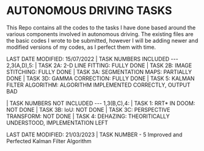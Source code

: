 # AUTONOMOUS DRIVING TASKS
This Repo contains all the codes to the tasks I have done based around the various components involved in autonomous driving. The existing files are the basic codes I wrote to be submitted, however I will be adding newer and modified versions of my codes, as I perfect them with time.

LAST DATE MODIFIED: 15/07/2022
| TASK NUMBERS INCLUDED --- 2,3(A,D),5:
 | TASK 2A: 2-D LINE FITTING: FULLY DONE
 | TASK 2B: IMAGE STITCHING: FULLY DONE
 | TASK 3A: SEGMENTATION MAPS: PARTIALLY DONE
 | TASK 3D: GAMMA CORRECTION: FULLY DONE
 | TASK 5: KALMAN FILTER ALGORITHM: ALGORITHM IMPLEMENTED CORRECTLY, OUTPUT BAD

| TASK NUMBERS NOT INCLUDED --- 1,3(B,C),4:
 | TASK 1: RRT* IN DOOM: NOT DONE
 | TASK 3B: IoU: NOT DONE
 | TASK 3C: PERSPECTIVE TRANSFORM: NOT DONE
 | TASK 4: DEHAZING: THEORITICALLY UNDERSTOOD, IMPLEMENTATION LEFT
 
LAST DATE MODIFIED: 21/03/2023
| TASK NUMBER - 5 Improved and Perfected Kalman Filter Algorithm
